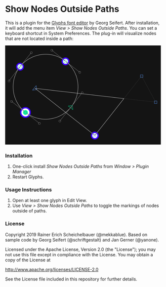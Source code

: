 # Show Nodes Outside Paths

This is a plugin for the [Glyphs font editor](http://glyphsapp.com/) by Georg Seifert. After installation, it will add the menu item *View > Show Nodes Outside Paths*. You can set a keyboard shortcut in System Preferences. The plug-in will visualize nodes that are not located inside a path:

![Show Nodes Outside Paths](Show%20Nodes%20Outside%20Paths.png)

### Installation

1. One-click install *Show Nodes Outside Paths* from *Window > Plugin Manager*
2. Restart Glyphs.

### Usage Instructions

1. Open at least one glyph in Edit View.
2. Use *View > Show Nodes Outside Paths* to toggle the markings of nodes outside of paths.

### License

Copyright 2019 Rainer Erich Scheichelbauer (@mekkablue).
Based on sample code by Georg Seifert (@schriftgestalt) and Jan Gerner (@yanone).

Licensed under the Apache License, Version 2.0 (the "License");
you may not use this file except in compliance with the License.
You may obtain a copy of the License at

http://www.apache.org/licenses/LICENSE-2.0

See the License file included in this repository for further details.
